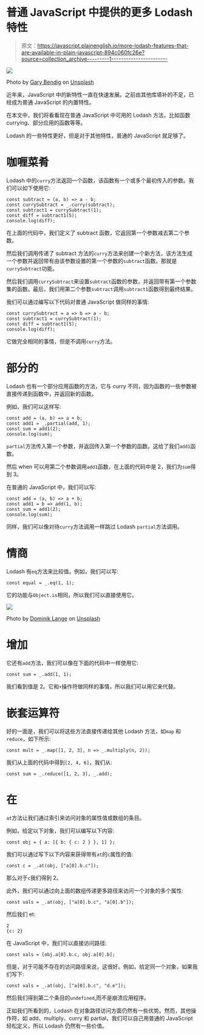 # 普通 JavaScript 中提供的更多 Lodash 特性

> 原文：<https://javascript.plainenglish.io/more-lodash-features-that-are-available-in-plain-javascript-894c060fc26e?source=collection_archive---------1----------------------->

![](img/9eb2993bbbf1df0e2f300480558679da.png)

Photo by [Gary Bendig](https://unsplash.com/@kris_ricepees?utm_source=medium&utm_medium=referral) on [Unsplash](https://unsplash.com?utm_source=medium&utm_medium=referral)

近年来，JavaScript 中的新特性一直在快速发展。之前由其他库填补的不足，已经成为普通 JavaScript 的内置特性。

在本文中，我们将看看现在普通 JavaScript 中可用的 Lodash 方法，比如函数 currying、部分应用的函数等等。

Lodash 的一些特性更好，但是对于其他特性，普通的 JavaScript 就足够了。

# 咖喱菜肴

Lodash 中的`curry`方法返回一个函数，该函数有一个或多个最初传入的参数。我们可以如下使用它:

```
const subtract = (a, b) => a - b;
const currySubtract = _.curry(subtract);
const subtract1 = currySubtract(1);
const diff = subtract1(5);
console.log(diff);
```

在上面的代码中，我们定义了 subtract 函数，它返回第一个参数减去第二个参数。

然后我们调用传递了 subtract 方法的`curry`方法来创建一个新方法，该方法生成一个参数并返回带有由该参数设置的第一个参数的`subtract`函数。那就是`currySubtract`功能。

然后我们调用`currySubtract`来设置`subtract`函数的参数，并返回带有第一个参数集的函数。最后，我们用第二个参数`subtract`调用`subtract1`函数得到最终结果。

我们可以通过编写以下代码对普通 JavaScript 做同样的事情:

```
const currySubtract = a => b => a - b;
const subtract1 = currySubtract(1);
const diff = subtract1(5);
console.log(diff);
```

它做完全相同的事情，但是不调用`curry`方法。

# 部分的

Lodash 也有一个部分应用函数的方法，它与 curry 不同，因为函数的一些参数被直接传递到函数中，并返回新的函数。

例如，我们可以这样写:

```
const add = (a, b) => a + b;
const add1 = _.partial(add, 1);
const sum = add1(2);
console.log(sum);
```

`partial`方法传入第一个参数，并返回传入第一个参数的函数。这给了我们`add1`函数。

然后 when 可以用第二个参数调用`add1`函数，在上面的代码中是 2，我们为`sum`得到 3。

在普通的 JavaScript 中，我们可以写:

```
const add = (a, b) => a + b;
const add1 = b => add(1, b);
const sum = add1(2);
console.log(sum);
```

同样，我们可以像对待`curry`方法调用一样跳过 Lodash `partial`方法调用。

# 情商

Lodash 有`eq`方法来比较值。例如，我们可以写:

```
const equal = _.eq(1, 1);
```

它的功能与`Object.is`相同，所以我们可以直接使用它。

![](img/3c3150f747d9395e3b614946bef0aa85.png)

Photo by [Dominik Lange](https://unsplash.com/@the_real_napster?utm_source=medium&utm_medium=referral) on [Unsplash](https://unsplash.com?utm_source=medium&utm_medium=referral)

# 增加

它还有`add`方法，我们可以像在下面的代码中一样使用它:

```
const sum = _.add(1, 1);
```

我们看到值是 2。它和`+`操作符做同样的事情，所以我们可以用它来代替。

# 嵌套运算符

好的一面是，我们可以将这些方法直接传递给其他 Lodash 方法，如`map` 和`reduce`，如下所示:

```
const mult = _.map([1, 2, 3], n => _.multiply(n, 2));
```

我们从上面的代码中得到`[2, 4, 6]`，我们从:

```
const sum = _.reduce([1, 2, 3], _.add);
```

# 在

`at`方法让我们通过索引来访问对象的属性值或数组的条目。

例如，给定以下对象，我们可以编写以下内容:

```
const obj = { a: [{ b: { c: 2 } }, 1] };
```

我们可以通过写下以下内容来获得带有`at`的`c`属性的值:

```
const c = _.at(obj, ["a[0].b.c"]);
```

那么对于`c`我们得到 2。

此外，我们可以通过向上面的数组传递更多路径来访问一个对象的多个属性:

```
const vals = _.at(obj, ["a[0].b.c", "a[0].b"]);
```

然后我们 et:

```
2
{c: 2}
```

在 JavaScript 中，我们可以直接访问路径:

```
const vals = [obj.a[0].b.c, obj.a[0].b];
```

但是，对于可能不存在的访问路径来说，这很好。例如，给定同一个对象，如果我们写下:

```
const vals = _.at(obj, ["a[0].b.c", "d.e"]);
```

然后我们得到第二个条目的`undefined`,而不是崩溃应用程序。

正如我们所看到的，Lodash 在对象路径访问方面仍然有一些优势。然而，其他操作符，如 add、multiply、curry 和 partial，我们可以自己用普通的 JavaScript 轻松定义，所以 Lodash 仍然有一些价值。